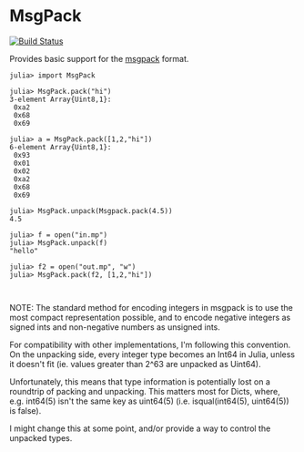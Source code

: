 # MsgPack

[![Build Status](https://travis-ci.org/kmsquire/MsgPack.jl.svg?branch=master)](https://travis-ci.org/kmsquire/MsgPack.jl)

Provides basic support for the [msgpack](http://msgpack.org) format.

```
julia> import MsgPack

julia> MsgPack.pack("hi")
3-element Array{Uint8,1}:
 0xa2
 0x68
 0x69

julia> a = MsgPack.pack([1,2,"hi"])
6-element Array{Uint8,1}:
 0x93
 0x01
 0x02
 0xa2
 0x68
 0x69

julia> MsgPack.unpack(Msgpack.pack(4.5))
4.5

julia> f = open("in.mp")
julia> MsgPack.unpack(f)
"hello"

julia> f2 = open("out.mp", "w")
julia> MsgPack.pack(f2, [1,2,"hi"])



```
NOTE: The standard method for encoding integers in msgpack is to use the most compact representation possible, and to encode negative integers as signed ints and non-negative numbers as unsigned ints.

For compatibility with other implementations, I'm following this convention.  On the unpacking side, every integer type becomes an Int64 in Julia, unless it doesn't fit (ie. values greater than 2^63 are unpacked as Uint64).

Unfortunately, this means that type information is potentially lost on a roundtrip of packing and unpacking.  This matters most for Dicts, where, e.g. int64(5) isn't the same key as uint64(5) (i.e. isqual(int64(5), uint64(5)) is false).

I might change this at some point, and/or provide a way to control the unpacked types.
